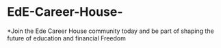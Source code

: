 # EdE-Career-House-
 *Join the Ede Career House community today and be part of shaping the future of education and financial Freedom
